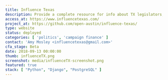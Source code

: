 ```yaml
---
title: Influence Texas
description: Provide a complete resource for info about TX legislators, bills, donors, and policy areas. Enable citizens to scrutinize how lawmakers are serving them.
access_at: https://www.influencetexas.com/
project_at: https://github.com/open-austin/influence-texas/
type: website
status: deployed
categories: [ 'politics', 'campaign finance' ]
contact: 'Amy Mosley <influencetexas@gmail.com>'
cfa_stage: Beta
date: 2018-09-13 00:00:00
thumb: influenceTX.png
screenshot: media/influenceTX-screenshot.png
featured: true
stack: [ "Python", "Django", "PostgreSQL" ]
---
```

